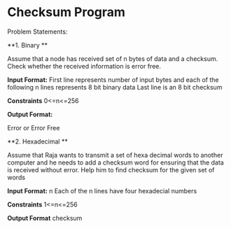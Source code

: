 # Checksum Program

Problem Statements:

**1. Binary **

Assume that a node has received set of n bytes of data and a checksum. Check whether the received information is error free.

**Input Format:**
First line represents number of input bytes and each of the following n lines represents 8 bit binary data Last line is an 8 bit checksum

**Constraints**
0<=n<=256

**Output Format:**

Error or Error Free

**2. Hexadecimal **

Assume that Raja wants to transmit a set of hexa decimal words to another computer and he needs to add a checksum word for ensuring that the data is received without error. Help him to find checksum for the given set of words

**Input Format:**
n Each of the n lines have four hexadecial numbers

**Constraints**
1<=n<=256

**Output Format**
checksum
